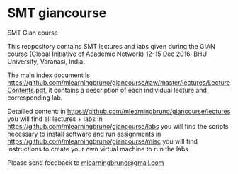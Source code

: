 # SMT giancourse
SMT Gian course

This reppository contains SMT lectures and labs given during the GIAN course (Global Initiative of Academic Network) 12-15 Dec 2016, BHU University, Varanasi, India.

The main index document is https://github.com/mlearningbruno/giancourse/raw/master/lectures/LectureContents.pdf, it contains a description of each individual lecture and corresponding lab.



Detailled content:
in https://github.com/mlearningbruno/giancourse/lectures you will find all lectures + labs
in https://github.com/mlearningbruno/giancourse/labs you will find the scripts necessary to install software and run assignments
in https://github.com/mlearningbruno/giancourse/misc you will find instructions to create your own virtual machine to run the labs

Please send feedback to mlearningbruno@gmail.com


